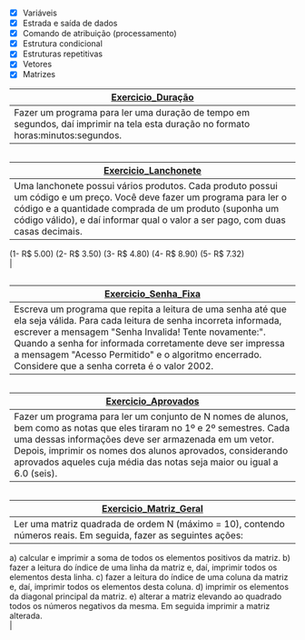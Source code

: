 <p align='center'><a href=""><img src="" /></a></p>

* [x] Variáveis
* [x] Estrada e saída de dados
* [x] Comando de atribuição (processamento)
* [x] Estrutura condicional
* [x] Estruturas repetitivas
* [x] Vetores
* [x] Matrizes

|  <a href="">Exercicio_Duração</a> |
| ---------------------- | 
|Fazer um programa para ler uma duração de tempo em segundos, daí imprimir na tela esta duração no formato horas:minutos:segundos.<br>|

<img  src=""/><br>

|  <a href="">Exercicio_Lanchonete</a> |
| ---------------------- | 
|Uma lanchonete possui vários produtos. Cada produto possui um código e um preço. Você deve fazer um programa para ler o código e a quantidade comprada de um produto (suponha um código válido), e daí informar qual o valor a ser pago, com duas casas decimais.
(1- R$ 5.00)
(2- R$ 3.50)
(3- R$ 4.80)
(4- R$ 8.90)
(5- R$ 7.32)<br>|

<img  src=""/><br>

|  <a href="">Exercicio_Senha_Fixa</a> |
| ---------------------- | 
|Escreva um programa que repita a leitura de uma senha até que ela seja válida. Para cada leitura de senha incorreta informada, escrever a mensagem "Senha Invalida! Tente novamente:". Quando a senha for informada corretamente deve ser impressa a mensagem "Acesso Permitido" e o algoritmo encerrado. Considere que a senha correta é o valor 2002.<br>|

<img  src=""/><br>

|  <a href="">Exercicio_Aprovados</a>|
| ---------------------- | 
|Fazer um programa para ler um conjunto de N nomes de alunos, bem como as notas que eles tiraram no 1º e 2º semestres. Cada uma dessas informações deve ser armazenada em um vetor. Depois, imprimir os nomes dos alunos aprovados, considerando aprovados aqueles cuja média das notas seja maior ou igual a 6.0 (seis).<br>|

<img  src=""/><br>

<a href="">Exercicio_Matriz_Geral</a>|
| ---------------------- |
|Ler uma matriz quadrada de ordem N (máximo = 10), contendo números reais. Em seguida, fazer as seguintes ações:  
a) calcular e imprimir a soma de todos os elementos positivos da matriz. 
b) fazer a leitura do índice de uma linha da matriz e, daí, imprimir todos os elementos desta linha. 
c) fazer a leitura do índice de uma coluna da matriz e, daí, imprimir todos os elementos desta coluna. 
d) imprimir os elementos da diagonal principal da matriz. 
e) alterar a matriz elevando ao quadrado todos os números negativos da mesma. Em seguida imprimir a matriz alterada.<br>| 

<img src=""/><br>